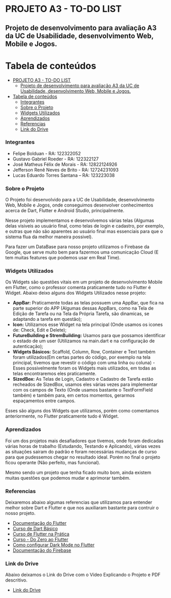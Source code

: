 # PROJETO A3 - TO-DO LIST

## Projeto de desenvolvimento para avaliação A3 da UC de Usabilidade, desenvolvimento Web, Mobile e Jogos.

Tabela de conteúdos
=================
<!--ts-->
- [PROJETO A3 - TO-DO LIST](#projeto-a3---to-do-list)
  - [Projeto de desenvolvimento para avaliação A3 da UC de Usabilidade, desenvolvimento Web, Mobile e Jogos.](#projeto-de-desenvolvimento-para-avaliação-a3-da-uc-de-usabilidade-desenvolvimento-web-mobile-e-jogos)
- [Tabela de conteúdos](#tabela-de-conteúdos)
    - [Integrantes](#integrantes)
    - [Sobre o Projeto](#sobre-o-projeto)
    - [Widgets Utilizados](#widgets-utilizados)
    - [Aprendizados](#aprendizados)
    - [Referencias](#referencias)
    - [Link do Drive](#link-do-drive)
<!--te-->

### Integrantes

 * Felipe Bolduan - RA: 122322052
 * Gustavo Gabriel Roeder - RA: 122322127
 * José Matheus Félix de Morais - RA: 12822124926
 * Jefferson Renê Neves de Brito - RA: 12724231093
 * Lucas Eduardo Torres Santana – RA: 123223038
  
### Sobre o Projeto 

O Projeto foi desenvolvido para a UC de Usabilidade, desenvolvimento Web, Mobile e Jogos, onde conseguimos desenvolver conhecimentos acerca de Dart, Flutter e Android Studio, principalmente.

Nesse projeto implementamos e desenvolvemos várias telas (Algumas delas visiveis ao usuário final, como telas de login e cadastro, por exemplo, e outras que não são aparentes ao usuário final mas essenciais para que o sistema flua da melhor maneira possivel).

Para fazer um DataBase para nosso projeto utilizamos o Firebase da Google, que serve muito bem para fazermos uma comunicação Cloud (E tem muitas features que podemos usar em Real Time).

### Widgets Utilizados

Os Widgets são questões vitais em um projeto de desenvolvimento Mobile em Flutter, como o professor comenta praticamente tudo no Flutter é Widget. Abaixo deixo alguns dos Widgets Utilizados nesse projeto:

- **AppBar:** Praticamente todas as telas possuem uma AppBar, que fica na parte superior do APP (Algumas dessas AppBars, como na Tela de Edição de Tarefa ou na Tela da Própria Tarefa, são dinamicas, se adaptando a tarefa em questão);
- **Icon:** Utilizamos esse Widget na tela principal (Onde usamos os icones de: Check, Edit e Delete);
- **FutureBuilding e StremBuilding:** Usamos para que possamos identificar o estado de um user (Utilizamos na main.dart e na configuração de autenticação);
- **Widgets Básicos:** Scaffold, Column, Row, Container e Text também foram utilizados(Em certas partes do código, por exemplo na tela principal, tivemos que revestir o código com uma linha ou coluna) - Esses possivelmente foram os Widgets mais utilizados, em todas as telas encontraremos eles praticamente.
- **SizedBox:** As Telas de Login, Cadastro e Cadastro de Tarefa estão recheados de SizedBox, usamos eles várias vezes para implementar com os campos de Texto (Onde usamos bastante o TextFormField também) e também para, em certos momentos, gerarmos espaçamentos entre campos.

Esses são alguns dos Widgets que utilizamos, porém como comentamos anteriormente, no Flutter praticamente tudo é Widget.

### Aprendizados

Foi um dos projetos mais desafiadores que tivemos, onde foram dedicadas várias horas de trabalho (Estudando, Testando e Aplicando), várias vezes as situações sairam do padrão e foram necessárias mudanças de curso para que pudessemos chegar no resultado ideal. Porém no final o projeto ficou operante (Não perfeito, mas funcional).

Mesmo sendo um projeto que tenha ficado muito bom, ainda existem muitas questões que podemos mudar e aprimorar também.

### Referencias

Deixaremos abaixo algumas referencias que utilizamos para entender melhor sobre Dart e Flutter e que nos auxiliaram bastante para contruir o nosso projeto.

- [Documentação do Flutter](https://docs.flutter.dev/)
- [Curso de Dart Básico](https://www.youtube.com/watch?v=PgRv_aeqf-4&list=PLRpTFz5_57cseSiszvssXO7HKVzOsrI77)
- [Curso de Flutter na Prática](https://www.youtube.com/watch?v=xkDWlDJaq2w&list=PL_wKlpKIC9vWCRIgMvH8pbRmX8XVouRv1&index=1)
- [Curso - Do Zero ao Flutter](https://www.youtube.com/watch?v=t45eGo3hHsg&list=PLgQHOfYMaGIX0qH2G_BDkO5HWeDJoZIfu&index=1)
- [Como configurar Dark Mode no Flutter](https://www.youtube.com/watch?v=MZXK28IOBWA)
- [Documentação do Firebase](https://firebase.google.com/docs/flutter/setup?hl=pt-br&platform=ios)

### Link do Drive

Abaixo deixamos o Link do Drive com o Vídeo Explicando o Projeto e PDF descritivo.

- [Link do Drive](https://drive.google.com/drive/folders/1Q2I2dkYop-m9XqqgVR2mF___E-NZrj1W?usp=sharing)